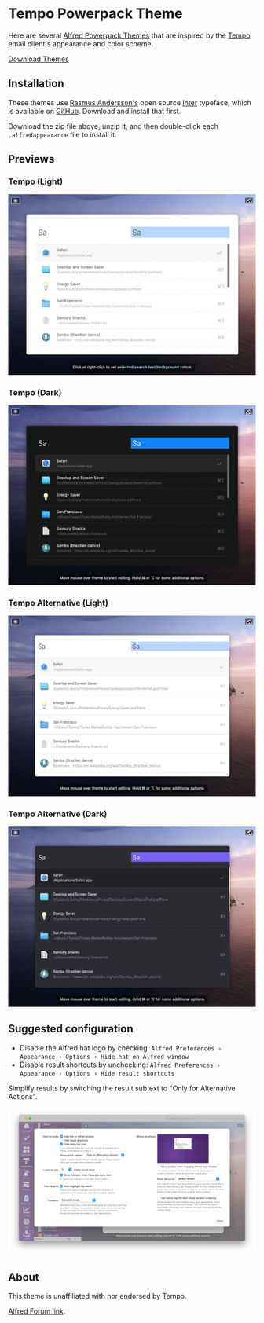# Tempo Powerpack Theme

Here are several [Alfred Powerpack Themes](https://www.alfredapp.com/help/appearance/) that are inspired by the [Tempo](https://www.yourtempo.co/) email client's appearance and color scheme.

<a href="https://github.com/chrismessina/alfred-theme-tempo/raw/main/alfred-theme-tempo.zip" class="button">
  <bigger>Download Themes</bigger>
</a>

## Installation

These themes use [Rasmus Andersson's](https://rsms.me/) open source [Inter](https://rsms.me/inter/) typeface, which is available on [GitHub](https://github.com/rsms/inter). Download and install that first.

Download the zip file above, unzip it, and then double-click each `.alfredappearance` file to install it.

## Previews

### Tempo (Light)

[![Tempo (Light) - Alfred Theme Preview](./assets/tempo-light.png)](./assets/tempo-light.png)

### Tempo (Dark)

[![Tempo (Dark) - Alfred Theme Preview](./assets/tempo-dark.png)](./assets/tempo-dark.png)

### Tempo Alternative (Light)

[![Tempo Alternative (Light) - Alfred Theme Preview](./assets/tempo-light-alt.png)](./assets/tempo-light-alt.png)

### Tempo Alternative (Dark)

[![Tempo Alternative (Dark) - Alfred Theme Preview](./assets/tempo-dark-alt.png)](./assets/tempo-dark-alt.png)


## Suggested configuration

- Disable the Alfred hat logo by checking: `Alfred Preferences › Appearance › Options › Hide hat on Alfred window`
- Disable result shortcuts by unchecking: `Alfred Preferences › Appearance › Options › Hide result shortcuts`

Simplify results by switching the result subtext to "Only for Alternative Actions".

[![Alfred Appearance Options](./assets/alfred-appearance-options.png)](./assets/alfred-appearance-options.png)


## About

This theme is unaffiliated with nor endorsed by Tempo.

<a href="https://www.alfredforum.com/topic/16261-tempo-inspired-theme/">Alfred Forum link</a>.
